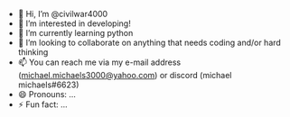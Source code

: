 - 👋 Hi, I’m @civilwar4000
- 👀 I’m interested in developing!
- 🌱 I’m currently learning python
- 💞️ I’m looking to collaborate on anything that needs coding and/or hard thinking
- 📫 You can reach me via my e-mail address (michael.michaels3000@yahoo.com) or discord (michael michaels#6623)
- 😄 Pronouns: ...
- ⚡ Fun fact: ...

<!---
civilwar4000/civilwar4000 is a ✨ special ✨ repository because its `README.md` (this file) appears on your GitHub profile.
You can click the Preview link to take a look at your changes.
--->
